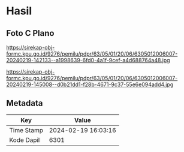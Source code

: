# Hasil

## Foto C Plano

https://sirekap-obj-formc.kpu.go.id/9276/pemilu/pdpr/63/05/01/20/06/6305012006007-20240219-142133--a1998639-6fd0-4a1f-9cef-a4d688764a48.jpg

https://sirekap-obj-formc.kpu.go.id/9276/pemilu/pdpr/63/05/01/20/06/6305012006007-20240219-145008--d0b21dd1-f28b-4671-9c37-55e6e094add4.jpg


## Metadata

| Key        | Value               |
| ---------- | ------------------- |
| Time Stamp | 2024-02-19 16:03:16 |
| Kode Dapil | 6301                |



